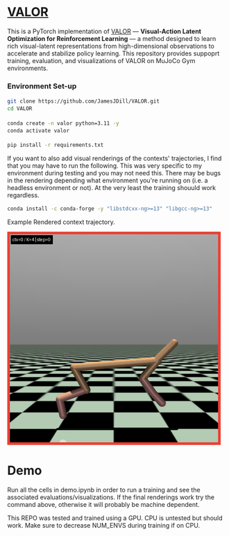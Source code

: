 # [VALOR](https://arxiv.org/pdf/1807.10299)

This is a PyTorch implementation of [VALOR](https://arxiv.org/pdf/1807.10299) — **Visual-Action Latent Optimization for Reinforcement Learning** — a method designed to learn rich visual-latent representations from high-dimensional observations to accelerate and stabilize policy learning. This repository provides suppoprt training, evaluation, and visualizations of VALOR on MuJoCo Gym environments.

### Environment Set-up
```bash
git clone https://github.com/JamesJDill/VALOR.git
cd VALOR

conda create -n valor python=3.11 -y
conda activate valor

pip install -r requirements.txt
```

If you want to also add visual renderings of the contexts' trajectories, I find that you may have to run the following. This was very specific to my environment during testing and you may not need this. There may be bugs in the rendering depending what environment you're running on (i.e. a headless environment or not). At the very least the training shouuld work regardless.
```bash
conda install -c conda-forge -y "libstdcxx-ng>=13" "libgcc-ng>=13"
```

Example Rendered context trajectory.

![Demo animation](assets/HalfCheetah-v5_ctx0.gif)

# Demo
Run all the cells in demo.ipynb in order to run a training and see the associated evaluations/visualizations. If the final renderings work try the command above, otherwise it will probably be machine dependent.

This REPO was tested and trained using a GPU. CPU is untested but should work. Make sure to decrease NUM_ENVS during training if on CPU.
